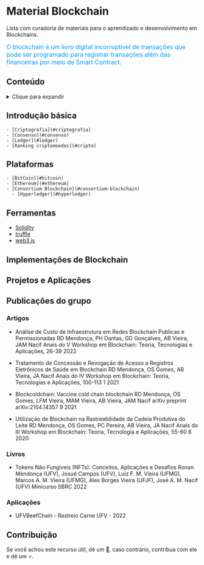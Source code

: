 # Material Blockchain

Lista com curadoria de materiais para o aprendizado e desenvolvimento em Blockchains.

<font color=#0099ff size=3>O blockchain é um livro digital incorruptível de transações que pode ser programado para registrar transações além das financeiras por meio de Smart Contract.</font>

## Conteúdo
<details><summary>Clique para expandir</summary>

- [Blockchain](#blockchain)
  - [Conteúdo](#conteudo)
  - [Introdução básica](#introducao)
  - [Plataformas](#plataformas)
  - [Ferramentas](#ferramentas)
  - [Implementações de Blockchain](#implementation-of-blockchain)
  - [Projetos e Aplicações](#projetos)
  - [Publicações do grupo](#publicacoes)
  - [Contribuição](#contribuicao)

</details>

## Introdução básica
    - [Criptografia](#criptografia)
    - [Consenso](#consenso)
    - [Ledger](#ledger)
    - [Ranking criptomoedas](#cripto)

## Plataformas
    - [BitCoin](#bitcoin)
    - [Ethereum](#ethereum)
    - [Consortium Blockchain](#consortium-blockchain)
      - [Hyperledger](#hyperledger)

## Ferramentas
* [Solidity](https://docs.soliditylang.org/)
* [truffle](https://trufflesuite.com)
* [web3.js](https://web3js.readthedocs.io)

## Implementações de Blockchain

## Projetos e Aplicações

## Publicações do grupo

### Artigos

+ Análise de Custo de Infraestrutura em Redes Blockchain Publicas e Permissionadas
RD Mendonça, PH Dantas, GD Gonçalves, AB Vieira, JAM Nacif
Anais do V Workshop em Blockchain: Teoria, Tecnologias e Aplicações, 26-39		2022

+ Tratamento de Concessão e Revogação de Acesso a Registros Eletrônicos de Saúde em Blockchain
RD Mendonça, OS Gomes, AB Vieira, JA Nacif
Anais do IV Workshop em Blockchain: Teoria, Tecnologias e Aplicações, 100-113	1	2021

+ Blockcoldchain: Vaccine cold chain blockchain
RD Mendonça, OS Gomes, LFM Vieira, MAM Vieira, AB Vieira, JAM Nacif
arXiv preprint arXiv:2104.14357	9	2021

+ Utilização de Blockchain na Rastreabilidade da Cadeia Produtiva do Leite
RD Mendonça, OS Gomes, PC Pereira, AB Vieira, JA Nacif
Anais do III Workshop em Blockchain: Teoria, Tecnologia e Aplicações, 55-60	6	2020

### Livros
+ Tokens Não Fungíveis (NFTs): Conceitos, Aplicações e Desafios	Ronan Mendonça (UFV), Josué Campos (UFV), Luiz F. M. Vieira (UFMG), Marcos A. M. Vieira (UFMG), Alex Borges Vieira (UFJF), José A. M. Nacif (UFV) Minicurso SBRC 2022

### Aplicações

+ UFVBeefChain - Rastreio Carne UFV - 2022

## Contribuição
Se você achou este recurso útil, dê um 🌟, caso contrário, contribua com ele e dê um ⭐️.
